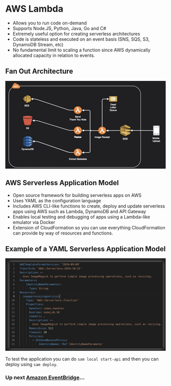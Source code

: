 # AWS Lambda

- Allows you to run code on-demand
- Supports Node.JS, Python, Java, Go and C#
- Extremely useful option for creating serverless architectures
- Code is stateless and executed on an event basis (SNS, SQS, S3, DynamoDB Stream, etc)
- No fundamental limit to scaling a function since AWS dynamically allocated capacity in relation to events.

## Fan Out Architecture

![AWS Lambda](../../assets/aws-lambda-architecture.png)

## AWS Serverless Application Model

- Open source framework for building serverless apps on AWS
- Uses YAML as the configuration language
- Includes AWS CLI-like functions to create, deploy and update serverless apps using AWS such as Lambda, DynamoDB and API Gateway
- Enables local testing and debugging of apps using a Lambda-like emulator via Docker
- Extension of CloudFormation so you can use everything CloudFormation can provide by way of resources and functions.

## Example of a YAML Serverless Application Model

![AWS Lambda](../../assets/aws-lambda-application-model.png)

To test the application you can do `sam local start-api` and then you can deploy using `sam deploy`.

### Up next [Amazon EventBridge](../amazon-event-bridge/README.md)...
